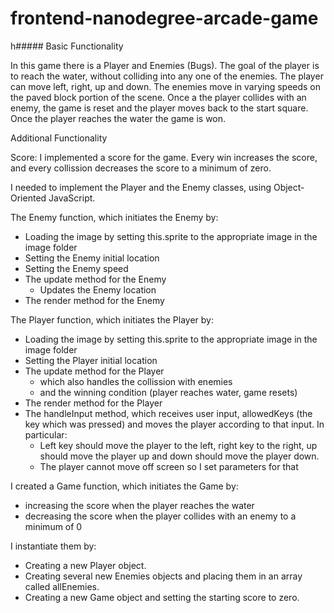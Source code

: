 frontend-nanodegree-arcade-game
===============================

h##### Basic Functionality

In this game there is a Player and Enemies (Bugs). The goal of the player is to reach the water, without colliding into any one of the enemies. The player can move left, right, up and down. The enemies move in varying speeds on the paved block portion of the scene. Once a the player collides with an enemy, the game is reset and the player moves back to the start square. Once the player reaches the water the game is won. 

Additional Functionality

Score: I implemented a score for the game. Every win increases the score, and every collission decreases the score to a minimum of zero.

I needed to implement the Player and the Enemy classes, using Object-Oriented JavaScript.

The Enemy function, which initiates the Enemy by:
 - Loading the image by setting this.sprite to the appropriate image in the image folder
 - Setting the Enemy initial location 
 - Setting the Enemy speed 
 - The update method for the Enemy
     - Updates the Enemy location 
 - The render method for the Enemy

The Player function, which initiates the Player by:
 - Loading the image by setting this.sprite to the appropriate image in the image folder
 - Setting the Player initial location
 - The update method for the Player 
    - which also handles the collission with enemies 
    - and the winning condition (player reaches water, game resets)
 - The render method for the Player
 - The handleInput method, which receives user input, allowedKeys (the key which was pressed) and moves the player              according to that input. In particular:
     - Left key should move the player to the left, right key to the right, up should move the player up and down should            move the player down.
     - The player cannot move off screen so I set parameters for that

I created a Game function, which initiates the Game by:
 - increasing the score when the player reaches the water
 - decreasing the score when the player collides with an enemy to a minimum of 0

I instantiate them by:

 - Creating a new Player object.
 - Creating several new Enemies objects and placing them in an array called allEnemies.
 - Creating a new Game object and setting the starting score to zero.
